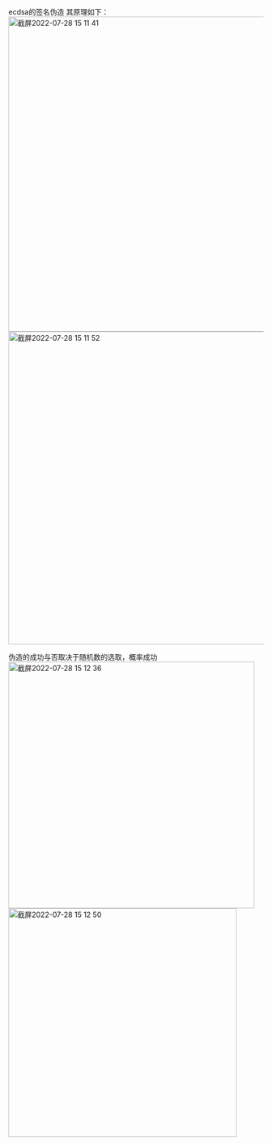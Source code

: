 ecdsa的签名伪造
其原理如下：
<img width="621" alt="截屏2022-07-28 15 11 41" src="https://user-images.githubusercontent.com/108727329/181444040-721f5a93-5c4b-4e71-8ee6-8d4d6cd3560a.png">
<img width="617" alt="截屏2022-07-28 15 11 52" src="https://user-images.githubusercontent.com/108727329/181444046-b87d538a-ee0d-47c5-bf72-dea58b4cbfce.png">


伪造的成功与否取决于随机数的选取，概率成功
<img width="486" alt="截屏2022-07-28 15 12 36" src="https://user-images.githubusercontent.com/108727329/181444267-b51712f5-32be-4148-a1c2-822f228f747a.png">
<img width="451" alt="截屏2022-07-28 15 12 50" src="https://user-images.githubusercontent.com/108727329/181444280-9c571ff3-faa4-46db-bfdd-57f413a67acd.png">
